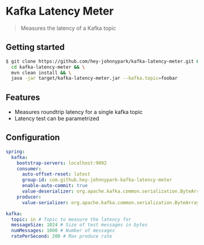 # Kafka Latency Meter

> Measures the latency of a Kafka topic

## Getting started

```bash
$ git clone https://github.com/hey-johnnypark/kafka-latency-meter.git && \
  cd kafka-latency-meter && \
  mvn clean install && \
  java -jar target/kafka-latency-meter.jar --kafka.topic=foobar
```

## Features

* Measures roundtrip latency for a single kafka topic
* Latency test can be parametrized 

## Configuration

```yaml
spring:
  kafka:
    bootstrap-servers: localhost:9092
    consumer:
      auto-offset-reset: latest
      group-id: com.github.hey-johnnypark-kafka-latency-meter
      enable-auto-commit: true
      value-deserializer: org.apache.kafka.common.serialization.ByteArrayDeserializer
    producer:
      value-serializer: org.apache.kafka.common.serialization.ByteArraySerializer

kafka:
  topic: in # Topic to measure the latency for
  messageSize: 1024 # Size of test messages in bytes
  numMessages: 1000 # Number of messages 
  ratePerSecond: 200 # Max produce rate
```


